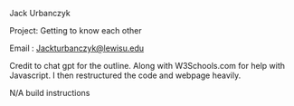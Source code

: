 Jack Urbanczyk

Project: Getting to know each other 

Email : Jackturbanczyk@lewisu.edu

Credit to chat gpt for the outline. Along with W3Schools.com for help with Javascript. I then restructured the code and webpage heavily.

N/A build instructions
